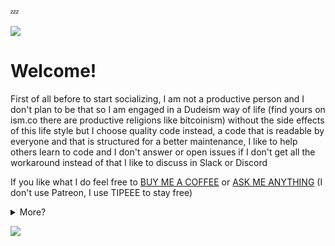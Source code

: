 💤

<a href="https://nazimboudeffa.livejournal.com/tag/github">
  <img align="center" src="https://github-readme-stats.vercel.app/api/top-langs/?username=nazimboudeffa&title_color=ffffff&text_color=c9cacc&icon_color=2bbc8a&bg_color=1d1f21" />
</a>

# Welcome!

<p> First of all before to start socializing, I am not a productive person and  I don't plan to be that so I am engaged in a Dudeism way of life (find yours on ism.co there are productive religions like bitcoinism) without the side effects of this life style but I choose quality code instead, a code that is readable by everyone and that is structured for a better maintenance, I like to help others learn to code and I don't answer or open issues if I don't get all the workaround instead of that I like to discuss in Slack or Discord </p>

If you like what I do feel free to <a href="https://www.buymeacoffee.com/nazimboudeffa">BUY ME A COFFEE</a> or <a href="http://nazimboudeffa.github.io">ASK ME ANYTHING</a> (I don't use Patreon, I use TIPEEE to stay free)

<details><summary>More?</summary>

# BOOKS

<p> I try to write some books, I will probably not finish them as usual so I use a writer pseudonyme because I don't want my name to be on a stolen PDF on the Internet</p>
<p> So please respect that and know that the books are Creative Common on my GitHub account</p>

* https://leanpub.com/javascript-rallonge ... [link](https://github.com/nazimboudeffa/javascript-rallonge), [ePub](https://github.com/nazimboudeffa/javascript-rallonge-epub)
* https://leanpub.com/phaser-cookbook ... [link](https://github.com/nazimboudeffa/phaser-cookbook), [examples](https://github.com/nazimboudeffa/phaser-cookbook-examples)
* https://leanpub.com/reactcookbook (there is one with the - and it's not me) [link](https://github.com/nazimboudeffa/reactcookbook)
* https://leanpub.com/guideducodeurphaser-streetfighter (f the slug) [link](https://github.com/nazimboudeffa/phaser-cookbook/tree/master/guides)

# COURSES

  <p>I try to make some courses in french on <a href="udemy.png">Udemy</a></p>
  <p>I've started some of them on my YT channel</p>
  
  - HTML et CSS pour les débutants
  - Apprendre à coder en Javascript
  - Au menu de Phaser
  - Petit tour de React
  
# RESEARCH
  <p>I like cybersecurity and I do it with other accounts here it's only for dev stuff just follow this link https://github.com/nazimboudeffa/heptane</p>

# MAKE A BUSINESS WITH ME ?
  <p>I sell <a href="https://github.com/nazimboudeffa/nazimboudeffa/blob/main/gumroad.png">Some Unfinished Stuff</a> available for free on my GitHub, just made to encourage me keeping to code</p> 
  <p>... not sure if I will move the books to GumRoad</p>
  <p>I dislike any kind of engagement other then a good deal and that's all</p>
  <p>Otherwise engage in discussions on the forum :</p>
  <ul>
    <li>https://github.community</li>
    <li>https://community.ovh.com</li>
  </ul>
  
  
  
# WISHLISTS

<a href="https://www.instagram.com/nazimboudeffa/"><img src="https://img.shields.io/badge/instagram-%23E4405F.svg?&style=for-the-badge&logo=instagram&logoColor=white"></a>
  
* https://www.ebay.com/myb/WatchList?custom_list_id=383185866017
* https://www.instant-gaming.com/fr/user/nazimboudeffa
   
👉 I use [dogecoin](https://github.com/nazimboudeffa/nazimboudeffa.github.io/blob/master/index.md#-i-use-dogecoin) and love good music

![Spotify recently played](https://spotify-recently-played-readme.vercel.app/api?user=thefailtheory)
  
</details>

![](https://komarev.com/ghpvc/?username=nazimboudeffa&color=blue)
